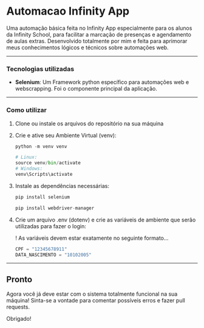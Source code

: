 # Automacao Infinity App

Uma automação básica feita no Infinity App especialmente para os alunos da Infinity School, para facilitar a marcação de presenças e agendamento de aulas extras. Desenvolvido 
totalmente por mim e feita para aprimorar meus conhecimentos lógicos e técnicos sobre automações web.

---

### Tecnologias utilizadas

 - __Selenium__: Um Framework python específico para automações web e webscrapping. Foi o componente principal da aplicação.

---

### Como utilizar

1. Clone ou instale os arquivos do repositório na sua máquina
2. Crie e ative seu Ambiente Virtual (venv):
   
   ```python
   python -m venv venv

   # Linux:
   source venv/bin/activate
   # Windows:
   venv\Scripts\activate
   ```
3. Instale as dependências necessárias:

   ```python
   pip install selenium
   ```
   ```python
   pip install webdriver-manager
   ```
4. Crie um arquivo .env (dotenv) e crie as variáveis de ambiente que serão utilizadas para fazer o login:

   ! As variáveis devem estar exatamente no seguinte formato...
   ```python
   CPF = "12345678911"
   DATA_NASCIMENTO = "10102005"
   ```
---

## Pronto

Agora você já deve estar com o sistema totalmente funcional na sua máquina! Sinta-se a vontade para comentar possíveis erros e fazer pull requests. 

Obrigado!
